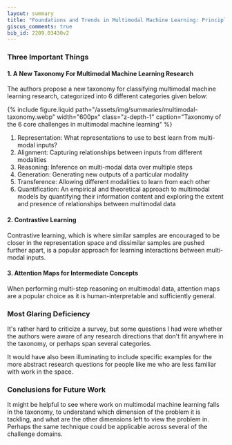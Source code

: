 ```yaml
---
layout: summary
title: "Foundations and Trends in Multimodal Machine Learning: Principles,  Challenges, and Open Questions"
giscus_comments: true
bib_id: 2209.03430v2
---
```


### Three Important Things

#### 1. A New Taxonomy For Multimodal Machine Learning Research

The authors propose a new taxonomy for classifying multimodal machine learning research, categorized into 6 different categories given below:

{% include figure.liquid
    path="/assets/img/summaries/multimodal-taxonomy.webp"
    width="600px"
    class="z-depth-1"
    caption="Taxonomy of the 6 core challenges in multimodal machine learning"
%}

1. Representation: What representations to use to best learn from multi-modal inputs?
2. Alignment: Capturing relationships between inputs from different modalities
3. Reasoning: Inference on multi-modal data over multiple steps
4. Generation: Generating new outputs of a particular modality
5. Transference: Allowing different modalities to learn from each other
6. Quantification: An empirical and theoretical approach to multimodal models
   by quantifying their information content and exploring the extent and presence
   of relationships between multimodal data

#### 2. Contrastive Learning

Contrastive learning, which is where similar samples are encouraged to be closer
in the representation space and dissimilar samples are pushed further apart, is
a popular approach for learning interactions between multi-modal inputs.

#### 3. Attention Maps for Intermediate Concepts

When performing multi-step reasoning on multimodal data, attention maps are
a popular choice as it is human-interpretable and sufficiently general.

### Most Glaring Deficiency

It's rather hard to criticize a survey, but some questions I had were
whether the authors were aware of any research directions that don't
fit anywhere in the taxonomy, or perhaps span several categories.

It would have also been illuminating to include specific examples for the more
abstract research questions for people like me who are less familiar with work
in the space.

### Conclusions for Future Work

It might be helpful to see where work on multimodal machine learning falls in the
taxonomy, to understand which dimension of the problem it is tackling, and what
are the other dimensions left to view the problem in. Perhaps the same technique
could be applicable across several of the challenge domains.
